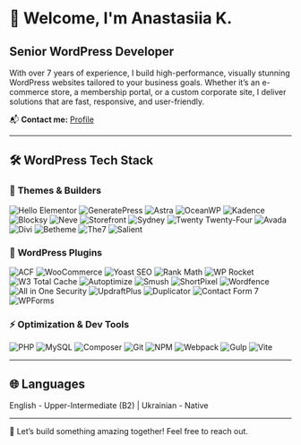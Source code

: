 # 👋 Welcome, I'm Anastasiia K.

## Senior WordPress Developer

With over 7 years of experience, I build high-performance, visually stunning WordPress websites tailored to your business goals. Whether it’s an e-commerce store, a membership portal, or a custom corporate site, I deliver solutions that are fast, responsive, and user-friendly.

📬 **Contact me:** [Profile](https://www.upwork.com/freelancers/~01b2e01d07a56028ce)  

---

## 🛠️ WordPress Tech Stack

### 🎨 **Themes & Builders**
![Hello Elementor](https://img.shields.io/badge/-Hello_Elementor-61DAFB?style=flat-square&logo=elementor&logoColor=black)
![GeneratePress](https://img.shields.io/badge/-GeneratePress-555555?style=flat-square&logo=wordpress&logoColor=white)
![Astra](https://img.shields.io/badge/-Astra-7B3FE4?style=flat-square&logo=wordpress&logoColor=white)
![OceanWP](https://img.shields.io/badge/-OceanWP-1E73BE?style=flat-square&logo=wordpress&logoColor=white)
![Kadence](https://img.shields.io/badge/-Kadence-005A9C?style=flat-square&logo=wordpress&logoColor=white)
![Blocksy](https://img.shields.io/badge/-Blocksy-0D0D0D?style=flat-square&logo=wordpress&logoColor=white)
![Neve](https://img.shields.io/badge/-Neve-FF6600?style=flat-square&logo=wordpress&logoColor=white)
![Storefront](https://img.shields.io/badge/-Storefront-96588A?style=flat-square&logo=woocommerce&logoColor=white)
![Sydney](https://img.shields.io/badge/-Sydney-E91E63?style=flat-square&logo=wordpress&logoColor=white)
![Twenty Twenty-Four](https://img.shields.io/badge/-Twenty_Twenty_Four-1ABC9C?style=flat-square&logo=wordpress&logoColor=white)
![Avada](https://img.shields.io/badge/-Avada-2ECC71?style=flat-square&logo=wordpress&logoColor=white)
![Divi](https://img.shields.io/badge/-Divi-8B5CF6?style=flat-square&logo=wordpress&logoColor=white)
![Betheme](https://img.shields.io/badge/-Betheme-3498DB?style=flat-square&logo=wordpress&logoColor=white)
![The7](https://img.shields.io/badge/-The7-FF9800?style=flat-square&logo=wordpress&logoColor=white)
![Salient](https://img.shields.io/badge/-Salient-673AB7?style=flat-square&logo=wordpress&logoColor=white)


### 🔌 **WordPress Plugins**
![ACF](https://img.shields.io/badge/-Advanced_Custom_Fields-00D1B2?style=flat-square&logo=wordpress&logoColor=white)
![WooCommerce](https://img.shields.io/badge/-WooCommerce-96588A?style=flat-square&logo=woocommerce&logoColor=white)
![Yoast SEO](https://img.shields.io/badge/-Yoast_SEO-302F2F?style=flat-square&logo=yoast&logoColor=white)
![Rank Math](https://img.shields.io/badge/-Rank_Math-1A73E8?style=flat-square&logo=wordpress&logoColor=white)
![WP Rocket](https://img.shields.io/badge/-WP_Rocket-FF9900?style=flat-square&logo=wordpress&logoColor=white)
![W3 Total Cache](https://img.shields.io/badge/-W3_Total_Cache-35495E?style=flat-square&logo=wordpress&logoColor=white)
![Autoptimize](https://img.shields.io/badge/-Autoptimize-3498DB?style=flat-square&logo=wordpress&logoColor=white)
![Smush](https://img.shields.io/badge/-Smush-4CAF50?style=flat-square&logo=wordpress&logoColor=white)
![ShortPixel](https://img.shields.io/badge/-ShortPixel-E91E63?style=flat-square&logo=wordpress&logoColor=white)
![Wordfence](https://img.shields.io/badge/-Wordfence_Security-004990?style=flat-square&logo=wordpress&logoColor=white)
![All in One Security](https://img.shields.io/badge/-All_in_One_WP_Security-607D8B?style=flat-square&logo=wordpress&logoColor=white)
![UpdraftPlus](https://img.shields.io/badge/-UpdraftPlus-FF5722?style=flat-square&logo=wordpress&logoColor=white)
![Duplicator](https://img.shields.io/badge/-Duplicator-9C27B0?style=flat-square&logo=wordpress&logoColor=white)
![Contact Form 7](https://img.shields.io/badge/-Contact_Form_7-0085BA?style=flat-square&logo=wordpress&logoColor=white)
![WPForms](https://img.shields.io/badge/-WPForms-FF7F50?style=flat-square&logo=wordpress&logoColor=white)


### ⚡ **Optimization & Dev Tools**
![PHP](https://img.shields.io/badge/-PHP-777BB4?style=flat-square&logo=php&logoColor=white)
![MySQL](https://img.shields.io/badge/-MySQL-4479A1?style=flat-square&logo=mysql&logoColor=white)
![Composer](https://img.shields.io/badge/-Composer-885630?style=flat-square&logo=composer&logoColor=white)
![Git](https://img.shields.io/badge/-Git-F05032?style=flat-square&logo=git&logoColor=white)
![NPM](https://img.shields.io/badge/-NPM-CB3837?style=flat-square&logo=npm&logoColor=white)
![Webpack](https://img.shields.io/badge/-Webpack-8DD6F9?style=flat-square&logo=webpack&logoColor=black)
![Gulp](https://img.shields.io/badge/-Gulp-CF4647?style=flat-square&logo=gulp&logoColor=white)
![Vite](https://img.shields.io/badge/-Vite-646CFF?style=flat-square&logo=vite&logoColor=white)

---

## 🌐 Languages
English - Upper-Intermediate (B2) | Ukrainian - Native  

---

🚀 Let’s build something amazing together! Feel free to reach out.
